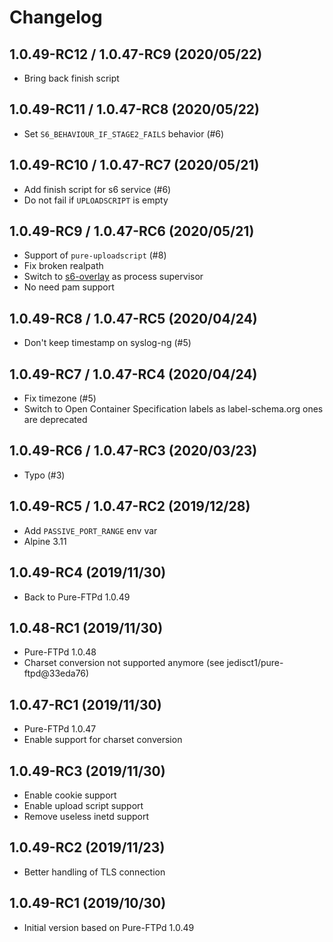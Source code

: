 # Changelog

## 1.0.49-RC12 / 1.0.47-RC9 (2020/05/22)

* Bring back finish script

## 1.0.49-RC11 / 1.0.47-RC8 (2020/05/22)

* Set `S6_BEHAVIOUR_IF_STAGE2_FAILS` behavior (#6)

## 1.0.49-RC10 / 1.0.47-RC7 (2020/05/21)

* Add finish script for s6 service (#6)
* Do not fail if `UPLOADSCRIPT` is empty

## 1.0.49-RC9 / 1.0.47-RC6 (2020/05/21)

* Support of `pure-uploadscript` (#8)
* Fix broken realpath
* Switch to [s6-overlay](https://github.com/just-containers/s6-overlay/) as process supervisor
* No need pam support

## 1.0.49-RC8 / 1.0.47-RC5 (2020/04/24)

* Don't keep timestamp on syslog-ng (#5)

## 1.0.49-RC7 / 1.0.47-RC4 (2020/04/24)

* Fix timezone (#5)
* Switch to Open Container Specification labels as label-schema.org ones are deprecated

## 1.0.49-RC6 / 1.0.47-RC3 (2020/03/23)

* Typo (#3)

## 1.0.49-RC5 / 1.0.47-RC2 (2019/12/28)

* Add `PASSIVE_PORT_RANGE` env var
* Alpine 3.11

## 1.0.49-RC4 (2019/11/30)

* Back to Pure-FTPd 1.0.49

## 1.0.48-RC1 (2019/11/30)

* Pure-FTPd 1.0.48
* Charset conversion not supported anymore (see jedisct1/pure-ftpd@33eda76)

## 1.0.47-RC1 (2019/11/30)

* Pure-FTPd 1.0.47
* Enable support for charset conversion

## 1.0.49-RC3 (2019/11/30)

* Enable cookie support
* Enable upload script support
* Remove useless inetd support

## 1.0.49-RC2 (2019/11/23)

* Better handling of TLS connection

## 1.0.49-RC1 (2019/10/30)

* Initial version based on Pure-FTPd 1.0.49
